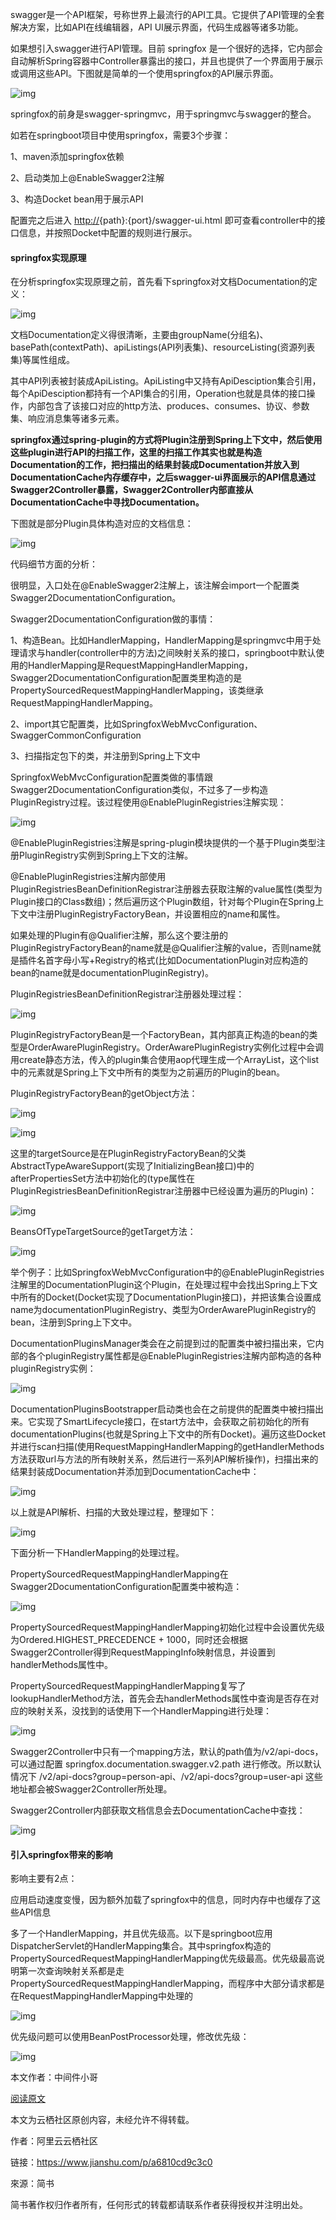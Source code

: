 swagger是一个API框架，号称世界上最流行的API工具。它提供了API管理的全套解决方案，比如API在线编辑器，API UI展示界面，代码生成器等诸多功能。

如果想引入swagger进行API管理。目前 springfox 是一个很好的选择，它内部会自动解析Spring容器中Controller暴露出的接口，并且也提供了一个界面用于展示或调用这些API。下图就是简单的一个使用springfox的API展示界面。



![img](https:////upload-images.jianshu.io/upload_images/2509688-ffab53d1e0dc063b.png?imageMogr2/auto-orient/strip%7CimageView2/2/w/1000/format/webp)



springfox的前身是swagger-springmvc，用于springmvc与swagger的整合。

如若在springboot项目中使用springfox，需要3个步骤：

1、maven添加springfox依赖

2、启动类加上@EnableSwagger2注解

3、构造Docket bean用于展示API

配置完之后进入 [http://](https://yq.aliyun.com/articles/599809?utm_content=m_1000002417){path}:{port}/swagger-ui.html 即可查看controller中的接口信息，并按照Docket中配置的规则进行展示。

#### springfox实现原理

在分析springfox实现原理之前，首先看下springfox对文档Documentation的定义：



![img](https:////upload-images.jianshu.io/upload_images/2509688-d3a18d9a138c9492.png?imageMogr2/auto-orient/strip%7CimageView2/2/w/1000/format/webp)



文档Documentation定义得很清晰，主要由groupName(分组名)、basePath(contextPath)、apiListings(API列表集)、resourceListing(资源列表集)等属性组成。

其中API列表被封装成ApiListing。ApiListing中又持有ApiDesciption集合引用，每个ApiDesciption都持有一个API集合的引用，Operation也就是具体的接口操作，内部包含了该接口对应的http方法、produces、consumes、协议、参数集、响应消息集等诸多元素。

**springfox通过spring-plugin的方式将Plugin注册到Spring上下文中，然后使用这些plugin进行API的扫描工作，这里的扫描工作其实也就是构造Documentation的工作，把扫描出的结果封装成Documentation并放入到DocumentationCache内存缓存中，之后swagger-ui界面展示的API信息通过Swagger2Controller暴露，Swagger2Controller内部直接从DocumentationCache中寻找Documentation。**

下图就是部分Plugin具体构造对应的文档信息：



![img](https:////upload-images.jianshu.io/upload_images/2509688-e73bb905db99b476.png?imageMogr2/auto-orient/strip%7CimageView2/2/w/882/format/webp)



代码细节方面的分析：

很明显，入口处在@EnableSwagger2注解上，该注解会import一个配置类Swagger2DocumentationConfiguration。

Swagger2DocumentationConfiguration做的事情：

1、构造Bean。比如HandlerMapping，HandlerMapping是springmvc中用于处理请求与handler(controller中的方法)之间映射关系的接口，springboot中默认使用的HandlerMapping是RequestMappingHandlerMapping，Swagger2DocumentationConfiguration配置类里构造的是PropertySourcedRequestMappingHandlerMapping，该类继承RequestMappingHandlerMapping。

2、import其它配置类，比如SpringfoxWebMvcConfiguration、SwaggerCommonConfiguration

3、扫描指定包下的类，并注册到Spring上下文中

SpringfoxWebMvcConfiguration配置类做的事情跟Swagger2DocumentationConfiguration类似，不过多了一步构造PluginRegistry过程。该过程使用@EnablePluginRegistries注解实现：



![img](https:////upload-images.jianshu.io/upload_images/2509688-164467c3c7fe1e7a.png?imageMogr2/auto-orient/strip%7CimageView2/2/w/782/format/webp)



@EnablePluginRegistries注解是spring-plugin模块提供的一个基于Plugin类型注册PluginRegistry实例到Spring上下文的注解。

@EnablePluginRegistries注解内部使用PluginRegistriesBeanDefinitionRegistrar注册器去获取注解的value属性(类型为Plugin接口的Class数组)；然后遍历这个Plugin数组，针对每个Plugin在Spring上下文中注册PluginRegistryFactoryBean，并设置相应的name和属性。

如果处理的Plugin有@Qualifier注解，那么这个要注册的PluginRegistryFactoryBean的name就是@Qualifier注解的value，否则name就是插件名首字母小写+Registry的格式(比如DocumentationPlugin对应构造的bean的name就是documentationPluginRegistry)。

PluginRegistriesBeanDefinitionRegistrar注册器处理过程：



![img](https:////upload-images.jianshu.io/upload_images/2509688-9021331af9f7bf77.png?imageMogr2/auto-orient/strip%7CimageView2/2/w/654/format/webp)



PluginRegistryFactoryBean是一个FactoryBean，其内部真正构造的bean的类型是OrderAwarePluginRegistry。OrderAwarePluginRegistry实例化过程中会调用create静态方法，传入的plugin集合使用aop代理生成一个ArrayList，这个list中的元素就是Spring上下文中所有的类型为之前遍历的Plugin的bean。

PluginRegistryFactoryBean的getObject方法：



![img](https:////upload-images.jianshu.io/upload_images/2509688-ec844671eac283f2.png?imageMogr2/auto-orient/strip%7CimageView2/2/w/781/format/webp)





![img](https:////upload-images.jianshu.io/upload_images/2509688-8b16c7415093b372.png?imageMogr2/auto-orient/strip%7CimageView2/2/w/786/format/webp)



这里的targetSource是在PluginRegistryFactoryBean的父类AbstractTypeAwareSupport(实现了InitializingBean接口)中的afterPropertiesSet方法中初始化的(type属性在PluginRegistriesBeanDefinitionRegistrar注册器中已经设置为遍历的Plugin)：



![img](https:////upload-images.jianshu.io/upload_images/2509688-af989299ad4117e2.png?imageMogr2/auto-orient/strip%7CimageView2/2/w/783/format/webp)



BeansOfTypeTargetSource的getTarget方法：



![img](https:////upload-images.jianshu.io/upload_images/2509688-9f4822a829ccb450.png?imageMogr2/auto-orient/strip%7CimageView2/2/w/728/format/webp)



举个例子：比如SpringfoxWebMvcConfiguration中的@EnablePluginRegistries注解里的DocumentationPlugin这个Plugin，在处理过程中会找出Spring上下文中所有的Docket(Docket实现了DocumentationPlugin接口)，并把该集合设置成name为documentationPluginRegistry、类型为OrderAwarePluginRegistry的bean，注册到Spring上下文中。

DocumentationPluginsManager类会在之前提到过的配置类中被扫描出来，它内部的各个pluginRegistry属性都是@EnablePluginRegistries注解内部构造的各种pluginRegistry实例：



![img](https:////upload-images.jianshu.io/upload_images/2509688-8b717981f0f2725d.png?imageMogr2/auto-orient/strip%7CimageView2/2/w/787/format/webp)



DocumentationPluginsBootstrapper启动类也会在之前提供的配置类中被扫描出来。它实现了SmartLifecycle接口，在start方法中，会获取之前初始化的所有documentationPlugins(也就是Spring上下文中的所有Docket)。遍历这些Docket并进行scan扫描(使用RequestMappingHandlerMapping的getHandlerMethods方法获取url与方法的所有映射关系，然后进行一系列API解析操作)，扫描出来的结果封装成Documentation并添加到DocumentationCache中：



![img](https:////upload-images.jianshu.io/upload_images/2509688-629fd1224f4f8055.png?imageMogr2/auto-orient/strip%7CimageView2/2/w/786/format/webp)



以上就是API解析、扫描的大致处理过程，整理如下：



![img](https:////upload-images.jianshu.io/upload_images/2509688-a2787304625ac616.png?imageMogr2/auto-orient/strip%7CimageView2/2/w/1000/format/webp)



下面分析一下HandlerMapping的处理过程。

PropertySourcedRequestMappingHandlerMapping在Swagger2DocumentationConfiguration配置类中被构造：



![img](https:////upload-images.jianshu.io/upload_images/2509688-d5e0dade8bbcb8a4.png?imageMogr2/auto-orient/strip%7CimageView2/2/w/786/format/webp)



PropertySourcedRequestMappingHandlerMapping初始化过程中会设置优先级为Ordered.HIGHEST_PRECEDENCE + 1000，同时还会根据Swagger2Controller得到RequestMappingInfo映射信息，并设置到handlerMethods属性中。

PropertySourcedRequestMappingHandlerMapping复写了lookupHandlerMethod方法，首先会去handlerMethods属性中查询是否存在对应的映射关系，没找到的话使用下一个HandlerMapping进行处理：



![img](https:////upload-images.jianshu.io/upload_images/2509688-a1996958361fdfe0.png?imageMogr2/auto-orient/strip%7CimageView2/2/w/733/format/webp)



Swagger2Controller中只有一个mapping方法，默认的path值为/v2/api-docs，可以通过配置 springfox.documentation.swagger.v2.path 进行修改。所以默认情况下 /v2/api-docs?group=person-api、/v2/api-docs?group=user-api 这些地址都会被Swagger2Controller所处理。

Swagger2Controller内部获取文档信息会去DocumentationCache中查找：



![img](https:////upload-images.jianshu.io/upload_images/2509688-212db732e944e1ce.png?imageMogr2/auto-orient/strip%7CimageView2/2/w/734/format/webp)



#### 引入springfox带来的影响

影响主要有2点：

应用启动速度变慢，因为额外加载了springfox中的信息，同时内存中也缓存了这些API信息

多了一个HandlerMapping，并且优先级高。以下是springboot应用DispatcherServlet的HandlerMapping集合。其中springfox构造的PropertySourcedRequestMappingHandlerMapping优先级最高。优先级最高说明第一次查询映射关系都是走PropertySourcedRequestMappingHandlerMapping，而程序中大部分请求都是在RequestMappingHandlerMapping中处理的



![img](https:////upload-images.jianshu.io/upload_images/2509688-b26404ddaacb66ac.png?imageMogr2/auto-orient/strip%7CimageView2/2/w/590/format/webp)



优先级问题可以使用BeanPostProcessor处理，修改优先级：



![img](https:////upload-images.jianshu.io/upload_images/2509688-b53155d22a9eb4a3.png?imageMogr2/auto-orient/strip%7CimageView2/2/w/733/format/webp)



本文作者：中间件小哥

[阅读原文](http://click.aliyun.com/m/1000002417/)

本文为云栖社区原创内容，未经允许不得转载。

作者：阿里云云栖社区

链接：https://www.jianshu.com/p/a6810cd9c3c0

來源：简书

简书著作权归作者所有，任何形式的转载都请联系作者获得授权并注明出处。